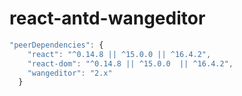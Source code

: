 # react-antd-wangeditor



```js
"peerDependencies": {
    "react": "^0.14.8 || ^15.0.0 || ^16.4.2",
    "react-dom": "^0.14.8 || ^15.0.0  || ^16.4.2",
    "wangeditor": "2.x"
  }
```